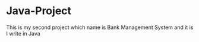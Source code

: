 # Java-Project
This is my second project which name is Bank Management System and it is I write in Java
